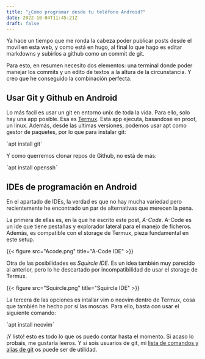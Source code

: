 ```yaml
---
title: "¿Cómo programar desde tu teléfono Android?"
date: 2022-10-04T11:45:21Z
draft: false
---
```

Ya hace un tiempo que me ronda la cabeza poder publicar posts desde el movil en esta web, y como está en hugo, al final lo que hago es editar markdowns y subirlos a github como un commit de git.

Para esto, en resumen necesito dos elementos: una terminal donde poder manejar los commits y un edito de textos a la altura de la circunstancia. Y creo que he conseguido la combinación perfecta.

## Usar Git y Github en Android

Lo más facil es usar un git en entorno unix de toda la vida. Para ello, solo hay una app posible. Esa es [Termux](https://f-droid.org/en/packages/com.termux/). Esta app ejecuta, basandose en proot, un linux. Además, desde las ultimas versiones, podemos usar apt como gestor de paquetes, por lo que para instalar git:

ˋapt install gitˋ

Y como querremos clonar repos de Github, no está de más:

ˋapt install opensshˋ

## IDEs de programación en Android
En el apartado de IDEs, la verdad es que no hay mucha variedad pero recientemente he encontrado un par de alternativas que merecen la pena.

La primera de ellas es, en la que he escrito este post, *A-Code*. A-Code es un ide que tiene pestañas y explorador lateral para el manejo de ficheros. Además, es compatible con el storage de Termux, pieza fundamental en este setup.

{{< figure src="Acode.png" title="A-Code IDE" >}}

Otra de las posibilidades es *Squircle IDE*. Es un idea también muy parecido al anterior, pero lo he descartado por incompatibilidad de usar el storage de Termux.

{{< figure src="Squircle.png" title="Squircle IDE" >}}

La tercera de las opciones es intallar vim o neovim dentro de Termux, cosa que también he hecho por si las moscas. Para ello, basta con usar el siguiente comando:

ˋapt install neovimˋ

¡Y listo! esto es todo lo que os puedo contar hasta el momento. Si acaso lo probais, me gustaría leeros.
Y si sois usuarios de git, mi [lista de comandos y alias de git](https://qtekfun.com/posts/notes/git-basics/) os puede ser de utilidad.